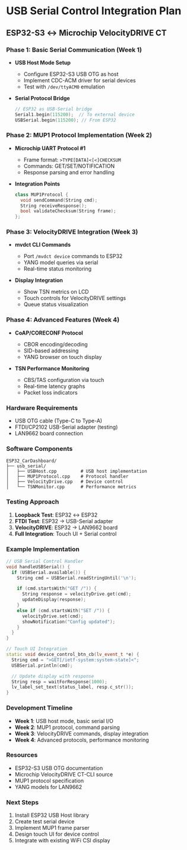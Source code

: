 # USB Serial Control Integration Plan
## ESP32-S3 ↔ Microchip VelocityDRIVE CT

### Phase 1: Basic Serial Communication (Week 1)
- **USB Host Mode Setup**
  - Configure ESP32-S3 USB OTG as host
  - Implement CDC-ACM driver for serial devices
  - Test with `/dev/ttyACM0` emulation

- **Serial Protocol Bridge**
  ```cpp
  // ESP32 as USB-Serial bridge
  Serial1.begin(115200);  // To external device
  USBSerial.begin(115200); // From ESP32
  ```

### Phase 2: MUP1 Protocol Implementation (Week 2)
- **Microchip UART Protocol #1**
  - Frame format: `>TYPE[DATA]<[<]CHECKSUM`
  - Commands: GET/SET/NOTIFICATION
  - Response parsing and error handling

- **Integration Points**
  ```cpp
  class MUP1Protocol {
    void sendCommand(String cmd);
    String receiveResponse();
    bool validateChecksum(String frame);
  };
  ```

### Phase 3: VelocityDRIVE Integration (Week 3)
- **mvdct CLI Commands**
  - Port `/mvdct device` commands to ESP32
  - YANG model queries via serial
  - Real-time status monitoring

- **Display Integration**
  - Show TSN metrics on LCD
  - Touch controls for VelocityDRIVE settings
  - Queue status visualization

### Phase 4: Advanced Features (Week 4)
- **CoAP/CORECONF Protocol**
  - CBOR encoding/decoding
  - SID-based addressing
  - YANG browser on touch display

- **TSN Performance Monitoring**
  - CBS/TAS configuration via touch
  - Real-time latency graphs
  - Packet loss indicators

### Hardware Requirements
- USB OTG cable (Type-C to Type-A)
- FTDI/CP2102 USB-Serial adapter (testing)
- LAN9662 board connection

### Software Components
```
ESP32_CarDashboard/
├── usb_serial/
│   ├── USBHost.cpp         # USB host implementation
│   ├── MUP1Protocol.cpp    # Protocol handler
│   ├── VelocityDrive.cpp   # Device control
│   └── TSNMonitor.cpp      # Performance metrics
```

### Testing Approach
1. **Loopback Test**: ESP32 ↔ ESP32
2. **FTDI Test**: ESP32 → USB-Serial adapter
3. **VelocityDRIVE**: ESP32 → LAN9662 board
4. **Full Integration**: Touch UI + Serial control

### Example Implementation
```cpp
// USB Serial Control Handler
void handleUSBSerial() {
  if (USBSerial.available()) {
    String cmd = USBSerial.readStringUntil('\n');

    if (cmd.startsWith("GET /")) {
      String response = velocityDrive.get(cmd);
      updateDisplay(response);
    }
    else if (cmd.startsWith("SET /")) {
      velocityDrive.set(cmd);
      showNotification("Config updated");
    }
  }
}

// Touch UI Integration
static void device_control_btn_cb(lv_event_t *e) {
  String cmd = ">GET[/ietf-system:system-state]<";
  USBSerial.println(cmd);

  // Update display with response
  String resp = waitForResponse(1000);
  lv_label_set_text(status_label, resp.c_str());
}
```

### Development Timeline
- **Week 1**: USB host mode, basic serial I/O
- **Week 2**: MUP1 protocol, command parsing
- **Week 3**: VelocityDRIVE commands, display integration
- **Week 4**: Advanced protocols, performance monitoring

### Resources
- ESP32-S3 USB OTG documentation
- Microchip VelocityDRIVE CT-CLI source
- MUP1 protocol specification
- YANG models for LAN9662

### Next Steps
1. Install ESP32 USB Host library
2. Create test serial device
3. Implement MUP1 frame parser
4. Design touch UI for device control
5. Integrate with existing WiFi CSI display